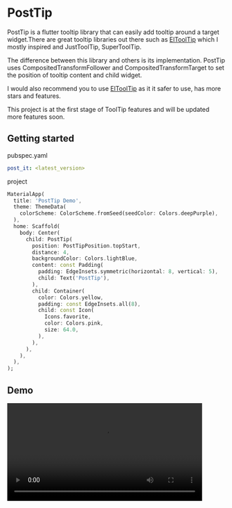# PostTip

PostTip is a flutter tooltip library that can easily add tooltip around a target widget.There are great tooltip libraries out there such as [ElToolTip](https://github.com/marcelogil/el_tooltip) which I mostly inspired and JustToolTip, SuperToolTip.

The difference between this library and others is its implementation. PostTip uses CompositedTransformFollower and CompositedTransformTarget to set the position of tooltip content and child widget.

I would also recommend you to use [ElToolTip](https://github.com/marcelogil/el_tooltip) as it it safer to use, has more stars and features.

This project is at the first stage of ToolTip features and will be updated more features soon.

## Getting started

pubspec.yaml

```yaml
post_it: <latest_version>
```

project

```dart
MaterialApp(
  title: 'PostTip Demo',
  theme: ThemeData(
    colorScheme: ColorScheme.fromSeed(seedColor: Colors.deepPurple),
  ),
  home: Scaffold(
    body: Center(
      child: PostTip(
        position: PostTipPosition.topStart,
        distance: 4,
        backgroundColor: Colors.lightBlue,
        content: const Padding(
          padding: EdgeInsets.symmetric(horizontal: 8, vertical: 5),
          child: Text('PostTip'),
        ),
        child: Container(
          color: Colors.yellow,
          padding: const EdgeInsets.all(8),
          child: const Icon(
            Icons.favorite,
            color: Colors.pink,
            size: 64.0,
          ),
        ),
      ),
    ),
  ),
);
```

## Demo
<video width="450" height="auto" controls autoplay>
  <source src="https://github.com/monolith-rnd/post-tip/blob/main/art/demo.mp4" type="video/mp4">
  Your browser does not support the video tag.
</video>
